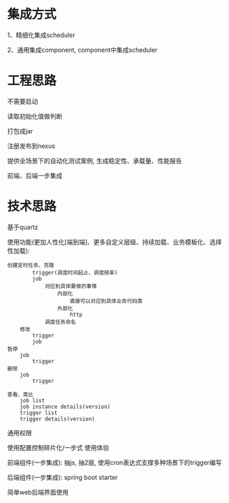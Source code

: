 # 集成方式

1、精细化集成scheduler

2、通用集成component, component中集成scheduler

# 工程思路

不需要启动

读取初始化值做判断

打包成jar

注册发布到nexus

提供全场景下的自动化测试案例, 生成稳定性、承载量、性能报告

前端、后端一步集成

# 技术思路

基于quartz

使用功能(更加人性化[端到端]、更多自定义层级、持续加载、业务模板化、选择性加载):

```
创建定时任务、克隆
		trigger(调度时间起止、调度频率)
		job
			对应到具体要做的事情
				内部化
					直接可以对应到具体业务代码类
				外部化
					http
			调度任务命名
	修改
		trigger
		job
暂停
	job
		trigger
删除
	job
		trigger
		
查看、类比
	job list
	job instance details(version)
	trigger list
	trigger details(version)
```

通用权限

使用配置控制碎片化/一步式 使用体验

前端组件(一步集成): 抽js, 抽2层, 使用cron表达式支撑多种场景下的trigger编写

后端组件(一步集成): spring boot starter

简单web后端界面使用
